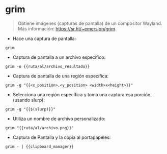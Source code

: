 # grim

> Obtiene imágenes (capturas de pantalla) de un compositor Wayland.
> Más información: <https://sr.ht/~emersion/grim>.

- Hace una captura de pantalla:

`grim`

- Captura de pantalla a un archivo específico:

`grim -o {{ruta/al/archivo_resultado}}`

- Captura de pantalla de una región específica:

`grim -g "{{<x_position>,<y_position> <width>x<height>}}"`

- Selecciona una región específica y toma una captura esa porción, (usando slurp):

`grim -g "{{$(slurp)}}"`

- Utiliza un nombre de archivo personalizado:

`grim "{{ruta/al/archivo.png}}"`

- Captura de Pantalla y la copia al portapapeles:

`grim - | {{clipboard_manager}}`
